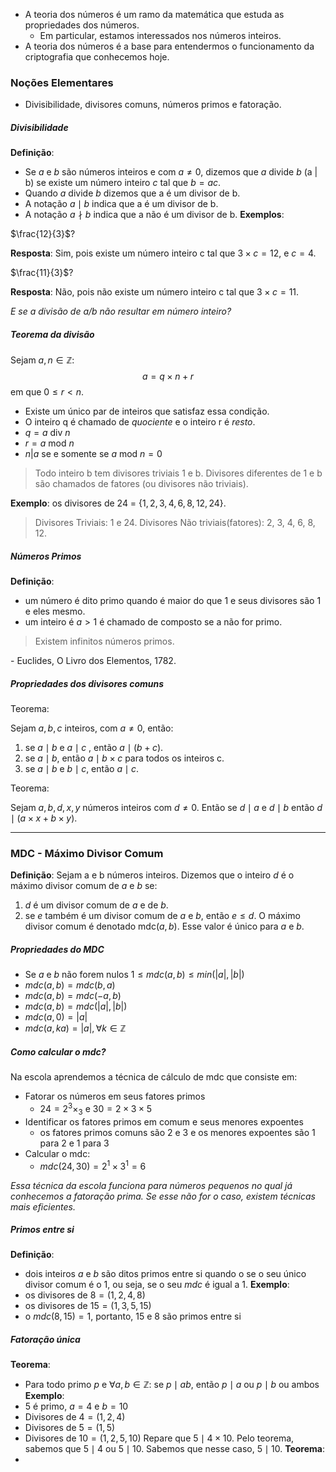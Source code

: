 - A teoria dos números é um ramo da matemática que estuda as propriedades dos números.
	- Em particular, estamos interessados nos números inteiros.
- A teoria dos números é a base para entendermos o funcionamento da criptografia que conhecemos hoje.
### Noções Elementares
- Divisibilidade, divisores comuns, números primos e fatoração.

##### Divisibilidade
**Definição**: 
- Se $a \text{ e } b$ são números inteiros e com $a \neq 0$, dizemos que $a \text{ divide }b$ (a | b) se existe um número inteiro $c$ tal que $b = ac$.
- Quando $a \text{ divide }b$ dizemos que a é um divisor de b.
- A notação $a \mid b$ indica que a é um divisor de b.
- A notação $a \nmid b$ indica que a não é um divisor de b.
**Exemplos**:

$\frac{12}{3}$? 

**Resposta**: Sim, pois existe um número inteiro c tal que $3 \times c = 12$, e $c = 4$.

$\frac{11}{3}$?

**Resposta**: Não, pois não existe um número inteiro c tal que $3 \times c = 11$.

_E se a divisão de a/b não resultar em número inteiro?_

##### Teorema da divisão
Sejam $a,n \in \mathbb{Z}$:
$$
a = q \times n + r
$$
em que $0\leq r<n$.

- Existe um único par de inteiros que satisfaz essa condição.
- O inteiro q é chamado de _quociente_ e o inteiro r é _resto_.
- $q = a \text{ div } n$
- $r = a\text{ mod }n$
- $n|a$ se e somente se $a \text{ mod } n = 0$

> Todo inteiro b tem divisores triviais 1 e b.
> Divisores diferentes de 1 e b são chamados de fatores (ou divisores não triviais).

**Exemplo**: os divisores de 24 = $\{ 1,2,3,4,6,8,12,24 \}$.

> Divisores Triviais: 1 e 24.
> Divisores Não triviais(fatores): 2, 3, 4, 6, 8, 12.

##### Números Primos
**Definição**:
- um número é dito primo quando é maior do que 1 e seus divisores são 1 e eles mesmo.
- um inteiro é $a>1$ é chamado de composto se a não for primo.

>Existem infinitos números primos.

\- Euclides, O Livro dos Elementos, 1782.
##### Propriedades dos divisores comuns
Teorema:

Sejam $a,b,c$ inteiros, com $a\neq 0$, então:
1. se $a\mid b$ e $a \mid c$ , então $a\mid(b+c)$.
2. se $a\mid b$, então $a \mid b\times c$ para todos os inteiros c.
3. se $a \mid b$ e $b \mid c$, então $a \mid c$.

Teorema:

Sejam $a,b,d,x,y$ números inteiros com $d\neq 0$. Então se $d\mid a$ e $d \mid b$ então
$d \mid (a\times x + b\times y)$.

---

### MDC - Máximo Divisor Comum
**Definição**:
Sejam a e b números inteiros. Dizemos que o inteiro $d$ é o máximo divisor comum de $a$ e $b$ se:
1. $d$ é um divisor comum de $a$ e de $b$.
2. se $e$ também é um divisor comum de $a$ e $b$, então $e \leq d$.
O máximo divisor comum é denotado mdc$(a,b)$. Esse valor é único para $a$ e $b$.

##### Propriedades do MDC
- Se $a$ e $b$ não forem nulos $1\leq mdc(a,b)\leq min(\left|a\right|, \left|b\right|)$
- $mdc(a,b) = mdc(b,a)$
- $mdc(a,b)= mdc(-a,b)$
- $mdc(a,b)= mdc(\left|a\right|,\left|b\right|)$
- $mdc(a,0) = \left|a\right|$
- $mdc(a, ka)= \left|a\right|, \forall k\in\mathbb{Z}$
##### Como calcular o mdc?
Na escola aprendemos a técnica de cálculo de mdc que consiste em:
- Fatorar os números em seus fatores primos
	- $24 = 2^{3}\times_{3}$ e $30 = 2\times{3}\times{5}$
- Identificar os fatores primos em comum e seus menores expoentes
	- os fatores primos comuns são 2 e 3 e os menores expoentes são 1 para 2 e 1 para 3
- Calcular o mdc:
	- $mdc(24,30)= 2^1\times 3^1= 6$

_Essa técnica da escola funciona para números pequenos no qual já conhecemos a fatoração prima. Se esse não for o caso, existem técnicas mais eficientes._

##### Primos entre si
**Definição**:
- dois inteiros $a$ e $b$  são ditos primos entre si quando o se o seu único divisor comum é o 1, ou seja, se o seu $mdc$ é igual a 1.
**Exemplo**:
- os divisores de $8 = (1,2,4,8)$
- os divisores de $15 = (1,3,5,15)$
- o $mdc(8,15)=1$, portanto, 15 e 8 são primos entre si
##### Fatoração única
**Teorema**:
- Para todo primo $p$ e $\forall a,b \in \mathbb{Z}$: se $p\mid ab$, então $p\mid a$ ou $p\mid b$ ou ambos
**Exemplo**:
- 5 é primo, $a = 4$ e $b=10$
- Divisores de $4=(1,2,4)$
- Divisores de $5 = (1,5)$
- Divisores de $10=(1,2,5,10)$
Repare que $5\mid 4\times 10$.
Pelo teorema, sabemos que $5\mid 4$ ou $5 \mid 10$.
Sabemos que nesse caso, $5 \mid 10$.
**Teorema**:
- 